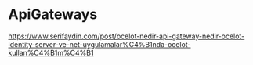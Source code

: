 # ApiGateways
https://www.serifaydin.com/post/ocelot-nedir-api-gateway-nedir-ocelot-identity-server-ve-net-uygulamalar%C4%B1nda-ocelot-kullan%C4%B1m%C4%B1
